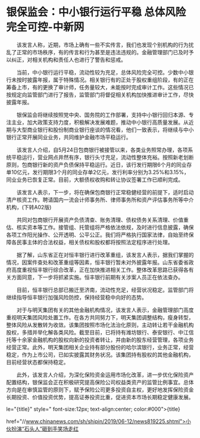 # 银保监会：中小银行运行平稳 总体风险完全可控-中新网

　　该发言人称，近期，市场上确有一些不实传言，我们也发现个别机构的行为扰乱了正常的市场秩序，有的传言和行为甚至是违法违规的。金融管理部门已及时予以纠正，对相关机构和责任人也进行了警告和惩戒。

　　当前，中小银行运行平稳，流动性较为充足，总体风险完全可控。少数中小银行未按时披露年报，属于特殊情况。相关银行有的正处于股权重组阶段，有的正在筹备上市，有的更换了审计师，任务量较大，未能按时完成审计工作。这些情况已按规定向监管部门进行了报告，监管部门将督促相关机构加快推进审计工作，尽快披露年报。

　　银保监会将继续按照党中央、国务院的工作部署，支持中小银行回归本源、专注主业，加大政策支持力度，积极解决发展难题，推动中小银行高质量发展。从近期与大型商业银行和股份制商业银行座谈的情况看，他们一致表示，将继续与中小银行正常开展同业业务，共同维护金融市场平稳运行。

　　该发言人介绍，自5月24日包商银行被接管以来，各类业务照常办理，各项系统平稳运行，营业网点井然有序，银行头寸充足，流动性整体充裕。按照新老划断原则，包商银行新的资产负债保持平稳运行。近日，该行发行期限6个月的同业存单10亿元，发行期限3个月的同业存单2亿元，发行利率分别为3.25%和3.15%，同业业务已恢复正常。目前，大额债权收购和转让协议签署工作已顺利完成。

　　该发言人表示，下一步，将在确保包商银行正常稳健经营的前提下，适时启动清产核资工作。聘请国内一流会计师事务所、律师事务所和资产评估事务所等中介机构，(下转A02版)

　　共同对包商银行开展资产负债清查、账务清理、债权债务关系清理、价值重估、核实资本等工作。接管组、托管组将严格依法依规，及时进行信息披露，确保各项工作阳光操作、公开透明、公平公正。我们将严格执行国家法律，自始至终保障各民事主体的合法权益，相关债权和股权都将按照法定程序进行处理。

　　据了解，山东省正在对恒丰银行进行改革重组，该发言人表示，据我们掌握的情况，因案件查处和改革重组等因素，恒丰银行暂未对外披露年报。山东省委省政府高度重视恒丰银行综合改革，正在加快推进相关工作。整体改革思路已获得各有关方面同意，下一步将抓紧实施。恒丰银行前期有关涉案人员正在依法查办。

　　目前，恒丰银行总部已搬迁至济南，流动性充足，经营状况稳定。监管部门将继续指导恒丰银行加强风险防控，保持经营稳中向好的态势。

　　对于与明天集团有关的其他金融机构情况，该发言人表示，金融管理部门高度重视明天集团风险处置工作。在各方共同努力下，明天集团调整结构，瘦身转型，整体风险从发散转为收敛。该集团按照市场化法治化原则，主动转让若干金融机构股权，多措并举化解各类风险。截至目前，已将持有潍坊银行、泰安银行、中江信托等十余家金融机构的股权向新的投资者转让，并由新的股东经营管理，各项业务经营正常。此外，明天集团相关企业持有部分股份的哈尔滨银行，业务正常，经营稳定，作为上市公司，已如实披露其财务状况。该集团持有股权的其他金融机构，目前经营状态都保持稳定。

　　此外，该发言人介绍，为深化保险资金运用市场化改革，进一步优化保险资产配置结构，银保监会正在积极研究提高保险公司权益类资产的监管比例事宜。总体方向是在审慎监管的原则下，赋予保险公司更多投资自主权，更好地发挥保险资金长期投资、价值投资优势，提高证券投资比重，促进资本市场长期稳定健康发展。

le="{title}" style=" font-size:12px; text-align:center; color:#000">{title}

href="//www.chinanews.com/sh/shipin/2019/06-12/news819225.shtml">小伙扮演“石头人”砸到手笑场走红
